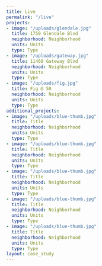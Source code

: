 ```yaml
---
title: Live
permalink: "/live"
projects:
- image: "/uploads/glendale.jpg"
  title: 1750 Glendale Blvd
  neighborhood: Neighborhood
  units: Units
  type: Type
- image: "/uploads/gateway.jpg"
  title: 11460 Gateway Blvd
  neighborhood: Neighborhood
  units: Units
  type: Type
- image: "/uploads/fig.jpg"
  title: Fig @ 50
  neighborhood: Neighborhood
  units: Units
  type: Type
additional_projects:
- image: "/uploads/blue-thumb.jpg"
  title: Title
  neighborhood: Neighborhood
  units: Units
  type: Type
- image: "/uploads/blue-thumb.jpg"
  title: Title
  neighborhood: Neighborhood
  units: Units
  type: Type
- image: "/uploads/blue-thumb.jpg"
  title: Title
  neighborhood: Neighborhood
  units: Units
  type: Type
- image: "/uploads/blue-thumb.jpg"
  title: Title
  neighborhood: Neighborhood
  units: Units
  type: Type
- image: "/uploads/blue-thumb.jpg"
  title: Title
  neighborhood: Neighborhood
  units: Units
  type: Type
layout: case_study
---
```


